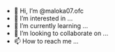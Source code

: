 - 👋 Hi, I’m @maloka07.ofc
- 👀 I’m interested in ...
- 🌱 I’m currently learning ...
- 💞️ I’m looking to collaborate on ...
- 📫 How to reach me ...

<!---
Th888ff/Th888ff is a ✨ special ✨ repository because its `README.md` (this file) appears on your GitHub profile.
You can click the Preview link to take a look at your changes.
--->
